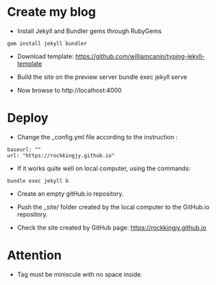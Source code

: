 # Create my blog

- Install Jekyll and Bundler gems through RubyGems
```
gem install jekyll bundler
```
- Download template:
https://github.com/williamcanin/typing-jekyll-template

- Build the site on the preview server
bundle exec jekyll serve

- Now browse to http://localhost:4000

# Deploy

- Change the _config.yml file according to the instruction :
```
baseurl: "" 
url: "https://rockkingjy.github.io"
```
- If it works quite well on local computer, using the commands:
```
bundle exec jekyll b
```

- Create an empty gitHub.io repository.

- Push the _site/ folder created by the local computer to the GitHub.io repository.

- Check the site created by GitHub page: https://rockkingjy.github.io

# Attention

- Tag must be miniscule with no space inside.
